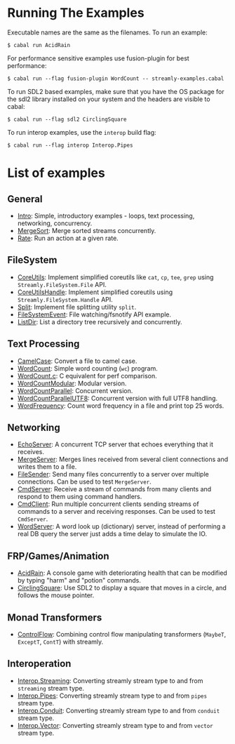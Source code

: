 # Running The Examples

Executable names are the same as the filenames.  To run an example:

```
$ cabal run AcidRain
```

For performance sensitive examples use fusion-plugin for best performance:

```
$ cabal run --flag fusion-plugin WordCount -- streamly-examples.cabal
```

To run SDL2 based examples, make sure that you have the OS package for
the sdl2 library installed on your system and the headers are visible to
cabal:

```
$ cabal run --flag sdl2 CirclingSquare
```

To run interop examples, use the `interop` build flag:

```
$ cabal run --flag interop Interop.Pipes
```

# List of examples

## General

* [Intro](examples/Intro.hs): Simple, introductory examples - loops, text
  processing, networking, concurrency.
* [MergeSort](examples/MergeSort.hs): Merge sorted streams concurrently.
* [Rate](examples/Rate.hs): Run an action at a given rate.

## FileSystem

* [CoreUtils](examples/CoreUtils.hs): Implement simplified coreutils
  like `cat`, `cp`, `tee`, `grep` using `Streamly.FileSystem.File` API.
* [CoreUtilsHandle](examples/CoreUtilsHandle.hs): Implement simplified
  coreutils using `Streamly.FileSystem.Handle` API.
* [Split](examples/Split.hs): Implement file splitting utility `split`.
* [FileSystemEvent](examples/FileSystemEvent.hs): File watching/fsnotify API
  example.
* [ListDir](examples/ListDir.hs): List a directory tree recursively and
  concurrently.

## Text Processing

* [CamelCase](examples/CamelCase.hs): Convert a file to camel case.
* [WordCount](examples/WordCount.hs): Simple word counting (`wc`) program.
* [WordCount.c](examples/WordCount.c): C equivalent for perf comparison.
* [WordCountModular](examples/WordCountModular.hs): Modular version.
* [WordCountParallel](examples/WordCountParallel.hs): Concurrent version.
* [WordCountParallelUTF8](examples/WordCountParallelUTF8.hs): Concurrent 
  version with full UTF8 handling.
* [WordFrequency](examples/WordFrequency.hs): Count word frequency in
  a file and print top 25 words.

## Networking

* [EchoServer](examples/EchoServer.hs): A concurrent TCP server that
  echoes everything that it receives.
* [MergeServer](examples/MergeServer.hs): Merges lines received from
  several client connections and writes them to a file.
* [FileSender](examples/FileSender.hs): Send many files concurrently to
  a server over multiple connections. Can be used to test `MergeServer`.
* [CmdServer](examples/CmdServer.hs): Receive a stream of commands from many
  clients and respond to them using command handlers.
* [CmdClient](examples/CmdClient.hs): Run multiple concurrent clients sending
  streams of commands to a server and receiving responses. Can be used to test
  `CmdServer`.
* [WordServer](examples/WordServer.hs): A word look up (dictionary)
  server, instead of performing a real DB query the server just adds a
  time delay to simulate the IO.

## FRP/Games/Animation

* [AcidRain](examples/AcidRain.hs): A console game with deteriorating health
  that can be modified by typing "harm" and "potion" commands.
* [CirclingSquare](examples/CirclingSquare.hs): Use SDL2 to display a
  square that moves in a circle, and follows the mouse pointer.

## Monad Transformers

* [ControlFlow](examples/ControlFlow.hs): Combining control flow manipulating
  transformers (`MaybeT`, `ExceptT`, `ContT`) with streamly.

## Interoperation

* [Interop.Streaming](examples/Interop/Streaming.hs): Converting streamly
  stream type to and from `streaming` stream type.
* [Interop.Pipes](examples/Interop/Pipes.hs): Converting streamly
  stream type to and from `pipes` stream type.
* [Interop.Conduit](examples/Interop/Conduit.hs): Converting streamly
  stream type to and from `conduit` stream type.
* [Interop.Vector](examples/Interop/Vector.hs): Converting streamly
  stream type to and from `vector` stream type.
